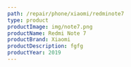 ```yaml
---
path: /repair/phone/xiaomi/redminote7
type: product
productImage: img/note7.png
productName: Redmi Note 7
productBrand: Xiaomi
productDescription: fgfg
productYear: 2019
---
```

